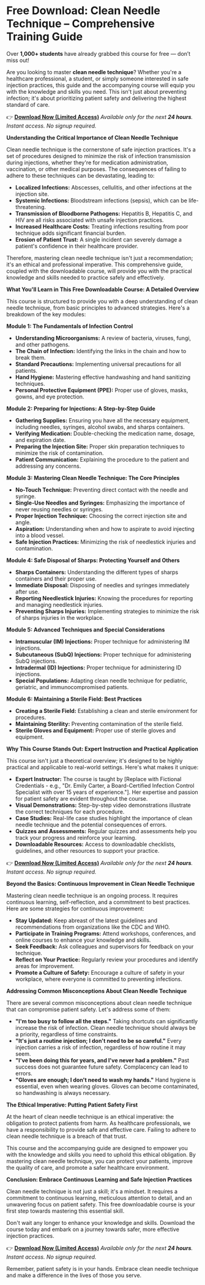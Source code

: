# Free Download: Clean Needle Technique – Comprehensive Training Guide

Over **1,000+ students** have already grabbed this course for free — don’t miss out!

Are you looking to master **clean needle technique**? Whether you're a healthcare professional, a student, or simply someone interested in safe injection practices, this guide and the accompanying course will equip you with the knowledge and skills you need. This isn't just about preventing infection; it's about prioritizing patient safety and delivering the highest standard of care.

👉 [**Download Now (Limited Access)**](https://udemywork.com/clean-needle-technique)
_Available only for the next **24 hours**. Instant access. No signup required._

**Understanding the Critical Importance of Clean Needle Technique**

Clean needle technique is the cornerstone of safe injection practices. It's a set of procedures designed to minimize the risk of infection transmission during injections, whether they're for medication administration, vaccination, or other medical purposes. The consequences of failing to adhere to these techniques can be devastating, leading to:

*   **Localized Infections:** Abscesses, cellulitis, and other infections at the injection site.
*   **Systemic Infections:** Bloodstream infections (sepsis), which can be life-threatening.
*   **Transmission of Bloodborne Pathogens:** Hepatitis B, Hepatitis C, and HIV are all risks associated with unsafe injection practices.
*   **Increased Healthcare Costs:** Treating infections resulting from poor technique adds significant financial burden.
*   **Erosion of Patient Trust:** A single incident can severely damage a patient's confidence in their healthcare provider.

Therefore, mastering clean needle technique isn't just a recommendation; it's an ethical and professional imperative. This comprehensive guide, coupled with the downloadable course, will provide you with the practical knowledge and skills needed to practice safely and effectively.

**What You'll Learn in This Free Downloadable Course: A Detailed Overview**

This course is structured to provide you with a deep understanding of clean needle technique, from basic principles to advanced strategies. Here's a breakdown of the key modules:

**Module 1: The Fundamentals of Infection Control**

*   **Understanding Microorganisms:** A review of bacteria, viruses, fungi, and other pathogens.
*   **The Chain of Infection:** Identifying the links in the chain and how to break them.
*   **Standard Precautions:** Implementing universal precautions for all patients.
*   **Hand Hygiene:** Mastering effective handwashing and hand sanitizing techniques.
*   **Personal Protective Equipment (PPE):** Proper use of gloves, masks, gowns, and eye protection.

**Module 2: Preparing for Injections: A Step-by-Step Guide**

*   **Gathering Supplies:** Ensuring you have all the necessary equipment, including needles, syringes, alcohol swabs, and sharps containers.
*   **Verifying Medication:** Double-checking the medication name, dosage, and expiration date.
*   **Preparing the Injection Site:** Proper skin preparation techniques to minimize the risk of contamination.
*   **Patient Communication:** Explaining the procedure to the patient and addressing any concerns.

**Module 3: Mastering Clean Needle Technique: The Core Principles**

*   **No-Touch Technique:** Preventing direct contact with the needle and syringe.
*   **Single-Use Needles and Syringes:** Emphasizing the importance of never reusing needles or syringes.
*   **Proper Injection Technique:** Choosing the correct injection site and angle.
*   **Aspiration:** Understanding when and how to aspirate to avoid injecting into a blood vessel.
*   **Safe Injection Practices:** Minimizing the risk of needlestick injuries and contamination.

**Module 4: Safe Disposal of Sharps: Protecting Yourself and Others**

*   **Sharps Containers:** Understanding the different types of sharps containers and their proper use.
*   **Immediate Disposal:** Disposing of needles and syringes immediately after use.
*   **Reporting Needlestick Injuries:** Knowing the procedures for reporting and managing needlestick injuries.
*   **Preventing Sharps Injuries:** Implementing strategies to minimize the risk of sharps injuries in the workplace.

**Module 5: Advanced Techniques and Special Considerations**

*   **Intramuscular (IM) Injections:** Proper technique for administering IM injections.
*   **Subcutaneous (SubQ) Injections:** Proper technique for administering SubQ injections.
*   **Intradermal (ID) Injections:** Proper technique for administering ID injections.
*   **Special Populations:** Adapting clean needle technique for pediatric, geriatric, and immunocompromised patients.

**Module 6: Maintaining a Sterile Field: Best Practices**

*   **Creating a Sterile Field:** Establishing a clean and sterile environment for procedures.
*   **Maintaining Sterility:** Preventing contamination of the sterile field.
*   **Sterile Gloves and Equipment:** Proper use of sterile gloves and equipment.

**Why This Course Stands Out: Expert Instruction and Practical Application**

This course isn't just a theoretical overview; it's designed to be highly practical and applicable to real-world settings. Here's what makes it unique:

*   **Expert Instructor:** The course is taught by [Replace with Fictional Credentials - e.g., "Dr. Emily Carter, a Board-Certified Infection Control Specialist with over 15 years of experience."]. Her expertise and passion for patient safety are evident throughout the course.
*   **Visual Demonstrations:** Step-by-step video demonstrations illustrate the correct techniques for each procedure.
*   **Case Studies:** Real-life case studies highlight the importance of clean needle technique and the potential consequences of errors.
*   **Quizzes and Assessments:** Regular quizzes and assessments help you track your progress and reinforce your learning.
*   **Downloadable Resources:** Access to downloadable checklists, guidelines, and other resources to support your practice.

👉 [**Download Now (Limited Access)**](https://udemywork.com/clean-needle-technique)
_Available only for the next **24 hours**. Instant access. No signup required._

**Beyond the Basics: Continuous Improvement in Clean Needle Technique**

Mastering clean needle technique is an ongoing process. It requires continuous learning, self-reflection, and a commitment to best practices. Here are some strategies for continuous improvement:

*   **Stay Updated:** Keep abreast of the latest guidelines and recommendations from organizations like the CDC and WHO.
*   **Participate in Training Programs:** Attend workshops, conferences, and online courses to enhance your knowledge and skills.
*   **Seek Feedback:** Ask colleagues and supervisors for feedback on your technique.
*   **Reflect on Your Practice:** Regularly review your procedures and identify areas for improvement.
*   **Promote a Culture of Safety:** Encourage a culture of safety in your workplace, where everyone is committed to preventing infections.

**Addressing Common Misconceptions About Clean Needle Technique**

There are several common misconceptions about clean needle technique that can compromise patient safety. Let's address some of them:

*   **"I'm too busy to follow all the steps."** Taking shortcuts can significantly increase the risk of infection. Clean needle technique should always be a priority, regardless of time constraints.
*   **"It's just a routine injection; I don't need to be so careful."** Every injection carries a risk of infection, regardless of how routine it may seem.
*   **"I've been doing this for years, and I've never had a problem."** Past success does not guarantee future safety. Complacency can lead to errors.
*   **"Gloves are enough; I don't need to wash my hands."** Hand hygiene is essential, even when wearing gloves. Gloves can become contaminated, so handwashing is always necessary.

**The Ethical Imperative: Putting Patient Safety First**

At the heart of clean needle technique is an ethical imperative: the obligation to protect patients from harm. As healthcare professionals, we have a responsibility to provide safe and effective care. Failing to adhere to clean needle technique is a breach of that trust.

This course and the accompanying guide are designed to empower you with the knowledge and skills you need to uphold this ethical obligation. By mastering clean needle technique, you can protect your patients, improve the quality of care, and promote a safer healthcare environment.

**Conclusion: Embrace Continuous Learning and Safe Injection Practices**

Clean needle technique is not just a skill; it's a mindset. It requires a commitment to continuous learning, meticulous attention to detail, and an unwavering focus on patient safety. This free downloadable course is your first step towards mastering this essential skill.

Don't wait any longer to enhance your knowledge and skills. Download the course today and embark on a journey towards safer, more effective injection practices.

👉 [**Download Now (Limited Access)**](https://udemywork.com/clean-needle-technique)
_Available only for the next **24 hours**. Instant access. No signup required._

Remember, patient safety is in your hands. Embrace clean needle technique and make a difference in the lives of those you serve.
